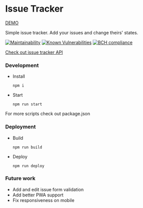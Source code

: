 # Issue Tracker
[DEMO](https://marcinxkaminski.github.io/issue-tracker-web/)

Simple issue tracker. Add your issues and change theirs' states.

[![Maintainability](https://api.codeclimate.com/v1/badges/83b10e27f91d7dbc327f/maintainability)](https://codeclimate.com/github/marcinxkaminski/issue-tracker-web/maintainability)
[![Known Vulnerabilities](https://snyk.io/test/github/marcinxkaminski/issue-tracker-api/badge.svg?targetFile=package.json)](https://snyk.io/test/github/marcinxkaminski/issue-tracker-web?targetFile=package.json)
[![BCH compliance](https://bettercodehub.com/edge/badge/marcinxkaminski/issue-tracker-web?branch=master)](https://bettercodehub.com/)

[Check out issue tracker API](https://github.com/marcinxkaminski/issue-tracker-api)


### Development
* Install
    ```
    npm i
    ```

* Start
    ```
    npm run start
    ```

For more scripts check out package.json

### Deployment
* Build
    ```
    npm run build
    ```
    
* Deploy
    ```
    npm run deploy
    ```

### Future work
* Add and edit issue form validation
* Add better PWA support
* Fix responsiveness on mobile
